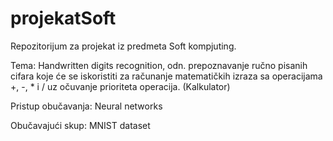 # projekatSoft
Repozitorijum za projekat iz predmeta Soft kompjuting.

Tema: Handwritten digits recognition, odn. prepoznavanje ručno pisanih cifara koje će se iskoristiti za računanje matematičkih izraza sa operacijama +, -, * i / uz očuvanje prioriteta operacija. (Kalkulator)

Pristup obučavanja: Neural networks

Obučavajući skup: MNIST dataset
